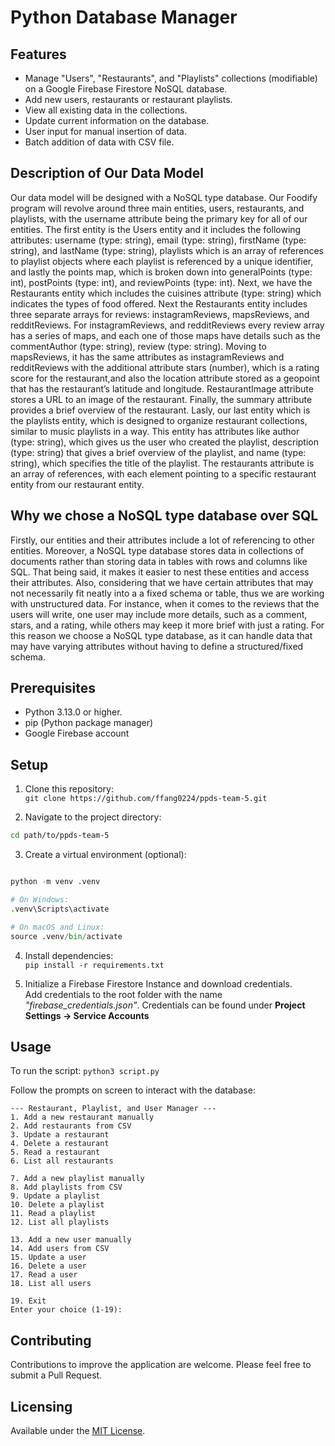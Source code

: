 # Python Database Manager

## Features

- Manage "Users", "Restaurants", and "Playlists" collections (modifiable) on a Google Firebase Firestore NoSQL database.
- Add new users, restaurants or restaurant playlists.
- View all existing data in the collections.
- Update current information on the database.
- User input for manual insertion of data.
- Batch addition of data with CSV file.

## Description of Our Data Model

Our data model will be designed with a NoSQL type database. Our Foodify program will revolve around three main entities, users, restaurants, and playlists, with the username attribute being the primary key for all of our entities. The first entity is the Users entity and it includes the following attributes: username (type: string), email (type: string), firstName (type: string), and lastName (type: string), playlists which is an array of references to playlist objects where each playlist is referenced by a unique identifier, and lastly the points map, which is broken down into generalPoints (type: int), postPoints (type: int), and reviewPoints (type: int).
Next, we have the Restaurants entity which includes the cuisines attribute (type: string) which indicates the types of food offered. Next the Restaurants entity includes three separate arrays for reviews: instagramReviews, mapsReviews, and redditReviews. For instagramReviews, and redditReviews every review array has a series of maps, and each one of those maps have details such as the commentAuthor (type: string), review (type: string). Moving to mapsReviews, it has the same attributes as instagramReviews and redditReviews with the additional attribute stars (number), which is a rating score for the restaurant,and also the location attribute stored as a geopoint that has the restaurant’s latitude and longitude. RestaurantImage attribute stores a URL to an image of the restaurant. Finally, the summary attribute provides a brief overview of the restaurant. 
Lasly, our last entity which is the playlists entity, which is designed to organize restaurant collections, similar to music playlists in a way. This entity has attributes like author  (type: string), which gives us the user who created the playlist, description  (type: string) that gives a brief overview of the playlist, and name  (type: string), which specifies the title of the playlist. The restaurants attribute is an array of references, with each element pointing to a specific restaurant entity from our restaurant entity. 

## Why we chose a NoSQL type database over SQL

Firstly, our entities and their attributes include a lot of referencing to other entities. Moreover, a NoSQL type database stores data in collections of documents rather than storing data in tables with rows and columns like SQL. That being said, it makes it easier to nest these entities and access their attributes. 
Also, considering that we have certain attributes that may not necessarily fit neatly into a a fixed schema or table, thus we are working with unstructured data. For instance, when it comes to the reviews that the users will write, one user may include more details, such as a comment, stars, and a rating, while others may keep it more brief with just a rating. For this reason we choose a NoSQL type database, as it can handle data that may have varying attributes without having to define a structured/fixed schema.

## Prerequisites

- Python 3.13.0 or higher.
- pip (Python package manager)
- Google Firebase account

## Setup

1. Clone this repository: \
`git clone https://github.com/ffang0224/ppds-team-5.git`

2. Navigate to the project directory:

```bash
cd path/to/ppds-team-5
```

3. Create a virtual environment (optional):

```python

python -m venv .venv

# On Windows:
.venv\Scripts\activate

# On macOS and Linux:
source .venv/bin/activate

```

4. Install dependencies: \
`pip install -r requirements.txt`

5. Initialize a Firebase Firestore Instance and download credentials. \
Add credentials to the root folder with the name *"firebase_credentials.json"*. Credentials can be found under **Project Settings -> Service Accounts**

## Usage

To run the script:
`python3 script.py`

Follow the prompts on screen to interact with the database:

```none
--- Restaurant, Playlist, and User Manager ---
1. Add a new restaurant manually
2. Add restaurants from CSV
3. Update a restaurant
4. Delete a restaurant
5. Read a restaurant
6. List all restaurants

7. Add a new playlist manually
8. Add playlists from CSV
9. Update a playlist
10. Delete a playlist
11. Read a playlist
12. List all playlists

13. Add a new user manually
14. Add users from CSV
15. Update a user
16. Delete a user
17. Read a user
18. List all users

19. Exit
Enter your choice (1-19):
```

## Contributing

Contributions to improve the application are welcome. Please feel free to submit a Pull Request.

## Licensing

Available under the [MIT License](https://opensource.org/license/mit).